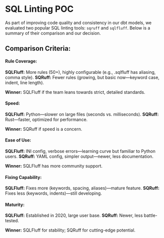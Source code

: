 # SQL Linting POC

As part of improving code quality and consistency in our dbt models, we evaluated two popular SQL linting tools: `sqruff` and `sqlfluff`. Below is a summary of their comparison and our decision.

## Comparison Criteria:

#### Rule Coverage:
**SQLFluff:** More rules (50+), highly configurable (e.g., .sqlfluff has aliasing, comma style).
**SQRuff:** Fewer rules (growing, but basic now—keyword case, indent, line length).

**Winner:** SQLFluff if the team leans towards strict, detailed standards.

#### Speed:
**SQLFluff:** Python—slower on large files (seconds vs. milliseconds).
**SQRuff:** Rust—faster, optimized for performance.

**Winner:** SQRuff if speed is a concern.

#### Ease of Use:
**SQLFluff:** INI config, verbose errors—learning curve but familiar to Python users.
**SQRuff:** YAML config, simpler output—newer, less documentation.

**Winner:** SQLFluff has more community support.

#### Fixing Capability:
**SQLFluff:** Fixes more (keywords, spacing, aliases)—mature feature.
**SQRuff:** Fixes less (keywords, indents)—still developing.

#### Maturity:
**SQLFluff:** Established in 2020, large user base.
**SQRuff:** Newer, less battle-tested.

**Winner:** SQLFluff for stability; SQRuff for cutting-edge potential.
